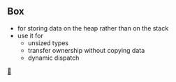 ## Box

* for storing data on the heap rather than on the stack
* use it for
    * unsized types
    * transfer ownership without copying data
    * dynamic dispatch

[📒](https://doc.rust-lang.org/book/ch15-01-box.html)